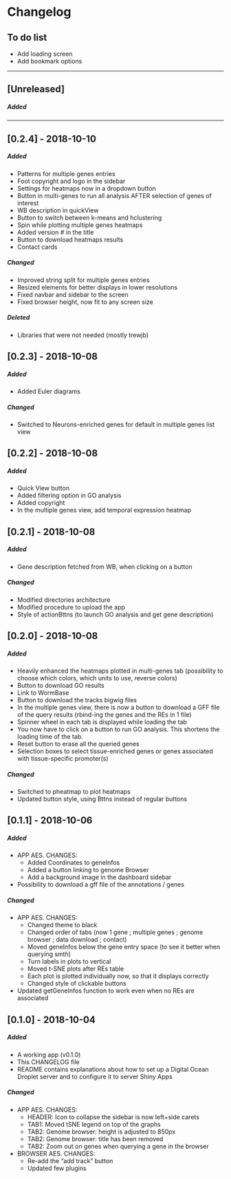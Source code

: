 # Changelog

## To do list
* Add loading screen 
* Add bookmark options


------------ 

## [Unreleased]
##### Added


------------ 


## [0.2.4] - 2018-10-10
##### Added
- Patterns for multiple genes entries
- Foot copyright and logo in the sidebar
- Settings for heatmaps now in a dropdown button
- Button in multi-genes to run all analysis AFTER selection of genes of interest
- WB description in quickView
- Button to switch between k-means and hclustering
- Spin while plotting multiple genes heatmaps
- Added version # in the title
- Button to download heatmaps results
- Contact cards

##### Changed
- Improved string split for multiple genes entries
- Resized elements for better displays in lower resolutions
- Fixed navbar and sidebar to the screen
- Fixed browser height, now fit to any screen size

##### Deleted
- Libraries that were not needed (mostly trewjb)

## [0.2.3] - 2018-10-08
##### Added
- Added Euler diagrams

##### Changed
- Switched to Neurons-enriched genes for default in multiple genes list view

## [0.2.2] - 2018-10-08
##### Added
- Quick View button
- Added filtering option in GO analysis
- Added copyright
- In the multiple genes view, add temporal expression heatmap

## [0.2.1] - 2018-10-08
##### Added
- Gene description fetched from WB, when clicking on a button

##### Changed
- Modified directories architecture
- Modified procedure to upload the app
- Style of actionBttns (to launch GO analysis and get gene description)

## [0.2.0] - 2018-10-08
##### Added
- Heavily enhanced the heatmaps plotted in multi-genes tab (possibility to choose which colors, which units to use, reverse colors)
- Button to download GO results
- Link to WormBase
- Button to download the tracks bigwig files
- In the multiple genes view, there is now a button to download a GFF file of the query results (rbind-ing the genes and the REs in 1 file)
- Spinner wheel in each tab is displayed while loading the tab
- You now have to click on a button to run GO analysis. This shortens the loading time of the tab.
- Reset button to erase all the queried genes
- Selection boxes to select tissue-enriched genes or genes associated with tissue-specific promoter(s) 

##### Changed
- Switched to pheatmap to plot heatmaps
- Updated button style, using Bttns instead of regular buttons

## [0.1.1] - 2018-10-06
##### Added
- APP AES. CHANGES: 
	- Added Coordinates to geneInfos
	- Added a button linking to genome Browser
	- Add a background image in the dashboard sidebar
- Possibility to download a gff file of the annotations / genes

##### Changed
- APP AES. CHANGES: 
	- Changed theme to black
	- Changed order of tabs (now 1 gene ; multiple genes ; genome browser ; data download ; contact)
	- Moved geneInfos below the gene entry space (to see it better when querying smth)
	- Turn labels in plots to vertical
	- Moved t-SNE plots after REs table
	- Each plot is plotted individually now, so that it displays correctly
	- Changed style of clickable buttons
- Updated getGeneInfos function to work even when no REs are associated

## [0.1.0] - 2018-10-04
##### Added
- A working app (v0.1.0)
- This CHANGELOG file
- README contains explanations about how to set up a Digital Ocean Droplet server and to configure it to server Shiny Apps

##### Changed
- APP AES. CHANGES: 
	- HEADER: Icon to collapse the sidebar is now left+side carets
	- TAB1: Moved tSNE legend on top of the graphs
	- TAB2: Genome browser: height is adjusted to 850px
	- TAB2: Genome browser: title has been removed
	- TAB2: Zoom out on genes when querying a gene in the browser
- BROWSER AES. CHANGES: 
	- Re-add the “add track” button
	- Updated few plugins
